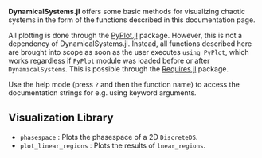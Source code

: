 **DynamicalSystems.jl** offers some basic methods for visualizing chaotic systems in
the form of the functions described in this documentation page.

All plotting is done through the [PyPlot.jl](https://github.com/JuliaPy/PyPlot.jl)
package. However, this is not a dependency of DynamicalSystems.jl. Instead, all
functions described here are brought into scope as soon as the user executes
`using PyPlot`, which works regardless if `PyPlot` module was loaded before or
after `DynamicalSystems`. This is possible through the [Requires.jl](https://github.com/MikeInnes/Requires.jl) package.

Use the help mode (press `?` and then the function name) to access the documentation
strings for e.g. using keyword arguments.

## Visualization Library
* `phasespace` : Plots the phasespace of a 2D `DiscreteDS`.
* `plot_linear_regions` : Plots the results of `lnear_regions`.
